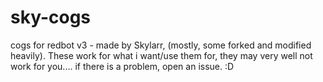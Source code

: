 # sky-cogs
cogs for redbot v3 - made by Skylarr, (mostly, some forked and modified heavily). These work for what i want/use them for, they may very well not work for you.... if there is a problem, open an issue. :D
